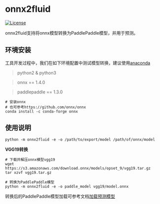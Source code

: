 # onnx2fluid
[![License](https://img.shields.io/badge/license-Apache%202-blue.svg)](LICENSE)


onnx2fluid支持将onnx模型转换为PaddlePaddle模型，并用于预测。

## 环境安装

工具开发过程中，我们在如下环境配置中测试模型转换，建议使用[anaconda](https://docs.anaconda.com/anaconda/install)

> python2 & python3

> onnx == 1.4.0

> paddlepaddle == 1.3.0

``` shell
# 安装onnx
# 也可参考https://github.com/onnx/onnx
conda install -c conda-forge onnx
```

## 使用说明
         
```shell
python -m onnx2fluid -e -o /path/to/export/model /path/of/onnx/model
```
**VGG19转换**
```shell
# 下载并解压onnx模型vgg19
wget https://s3.amazonaws.com/download.onnx/models/opset_9/vgg19.tar.gz
tar xzvf vgg19.tar.gz

# 转换为PaddlePaddle模型
python -m onnx2fluid -e -o paddle_model vgg19/model.onnx
```
转换后的PaddlePaddle模型加载可参考文档[加载预测模型](http://www.paddlepaddle.org/documentation/docs/zh/1.3/api_guides/low_level/inference.html#id4)
